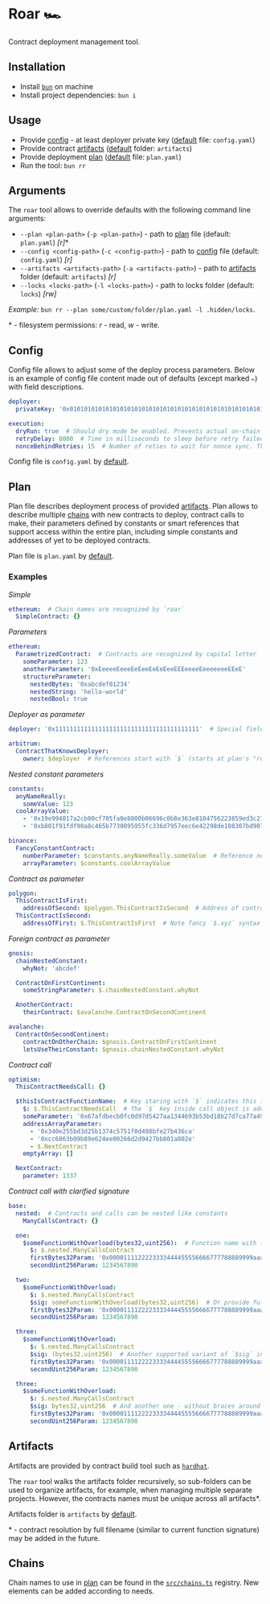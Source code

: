 # Roar 🏎️

Contract deployment management tool.

## Installation

- Install [`bun`](https://bun.sh) on machine
- Install project dependencies: `bun i`

## Usage

- Provide [config](#config) - at least deployer private key ([default](#arguments) file: `config.yaml`)
- Provide contract [artifacts](#artifacts) ([default](#arguments) folder: `artifacts`)
- Provide deployment [plan](#plan) ([default](#arguments) file: `plan.yaml`)
- Run the tool: `bun rr`

## Arguments

The `roar` tool allows to override defaults with the following command line arguments:

- `--plan <plan-path>` (`-p <plan-path>`) - path to [plan](#plan) file (default: `plan.yaml`) _[r]_*
- `--config <config-path>` (`-c <config-path>`) - path to [config](#config) file (default: `config.yaml`) _[r]_
- `--artifacts <artifacts-path>` (`-a <artifacts-path>`) - path to [artifacts](#artifacts) folder (default: `artifacts`)
  _[r]_
- `--locks <locks-path>` (`-l <locks-path>`) - path to locks folder (default: `locks`) _[rw]_

_Example:_ `bun rr --plan some/custom/folder/plan.yaml -l .hidden/locks`.

\* - filesystem permissions: _r_ - read, _w_ - write.

## Config

Config file allows to adjust some of the deploy process parameters. Below is an example of config file content
made out of defaults (except marked `✏`) with field descriptions.

```yaml
deployer:
  privateKey: '0x0101010101010101010101010101010101010101010101010101010101010101'  # Private key of deployer account ✏

execution:
  dryRun: true  # Should dry mode be enabled. Prevents actual on-chain transactions. Useful for debugging
  retryDelay: 8000  # Time in milliseconds to sleep before retry failed action execution
  nonceBehindRetries: 15  # Number of reties to wait for nonce sync. Then retreats to previous action
```

Config file is `config.yaml` by [default](#arguments).

## Plan

Plan file describes deployment process of provided [artifacts](#artifacts). Plan allows to describe multiple
[chains](#chain) with new contracts to deploy, contract calls to make, their parameters defined by constants or
smart references that support access within the entire plan, including simple constants and addresses of yet to be
deployed contracts.

Plan file is `plan.yaml` by [default](#arguments).

### Examples

_Simple_

```yaml
ethereum:  # Chain names are recognized by `roar`
  SimpleContract: {}
```

_Parameters_

```yaml
ethereum:
  ParametrizedContract:  # Contracts are recognized by capital letter
    someParameter: 123
    anotherParameter: '0xEeeeeEeeeEeEeeEeEeEeeEEEeeeeEeeeeeeeEEeE'
    structureParameter:
      nestedBytes: '0xabcdef01234'
      nestedString: 'hello-world'
      nestedBool: true
```

_Deployer as parameter_

```yaml
deployer: '0x1111111111111111111111111111111111111111'  # Special field - address is verified against config

arbitrum:
  ContractThatKnowsDeployer:
    owner: $deployer  # References start with `$` (starts at plan's "root")
```

_Nested constant parameters_

```yaml
constants:
  anyNameReally:
    someValue: 123
  coolArrayValue:
    - '0x19e994017a2cb00cf705fa0e8800b06696c0b8e363e8104756223859ed3c2124'
    - '0xb801f91fdf90a8c465b7730095955fc336d7957eec6e42298de108307bd9070f'

binance:
  FancyConstantContract:
    numberParameter: $constants.anyNameReally.someValue  # Reference nested keys are separated with `.`
    arrayParameter: $constants.coolArrayValue
```

_Contract as parameter_

```yaml
polygon:
  ThisContractIsFirst:
    addressOfSecond: $polygon.ThisContractIsSecond  # Address of contract that's yet to be deployed next
  ThisContractIsSecond:
    addressOfFirst: $.ThisContractIsFirst  # Note fancy `$.xyz` syntax - uses current chain (i.e. `$polygon.xyz`)
```

_Foreign contract as parameter_

```yaml
gnosis:
  chainNestedConstant:
    whyNot: 'abcdef'

  ContractOnFirstContinent:
    someStringParameter: $.chainNestedConstant.whyNot

  AnotherContract:
    theirContract: $avalanche.ContractOnSecondContinent

avalanche:
  ContractOnSecondContinent:
    contractOnOtherChain: $gnosis.ContractOnFirstContinent
    letsUseTheirConstant: $gnosis.chainNestedConstant.whyNot
```

_Contract call_

```yaml
optimism:
  ThisContractNeedsCall: {}

  $thisIsContractFunctionName:  # Key staring with `$` indicates this is a call to specified function name
    $: $.ThisContractNeedsCall  # The `$` key inside call object is address of target contract
    someParameter: '0x67afdbecb0fc0d97d5427aa1344693b53bd18b27d7ca77a491b4402c811bbf85'
    addressArrayParameter:
      - '0x340e255bd3d25b1374c5751f0d498bfe27b436ca'
      - '0xcc6863b09b89e624ee00266d2d9427bb801a802e'
      - $.NextContract
    emptyArray: []

  NextContract:
    parameter: 1337
```

_Contract call with clarified signature_

```yaml
base:
  nested:  # Contracts and calls can be nested like constants
    ManyCallsContract: {}

  one:
    $someFunctionWithOverload(bytes32,uint256):  # Function name with full signature can be used to resolve ambiguity
      $: $.nested.ManyCallsContract
      firstBytes32Param: '0x0000111122223333444455556666777788889999aaaabbbbccccddddeeeeffff'
      secondUint256Param: 1234567890

  two:
    $someFunctionWithOverload:
      $: $.nested.ManyCallsContract
      $sig: someFunctionWithOverload(bytes32,uint256)  # Or provide full signature under special `$sig` field
      firstBytes32Param: '0x0000111122223333444455556666777788889999aaaabbbbccccddddeeeeffff'
      secondUint256Param: 1234567890

  three:
    $someFunctionWithOverload:
      $: $.nested.ManyCallsContract
      $sig: (bytes32,uint256)  # Another supported variant of `$sig` instead of full signature
      firstBytes32Param: '0x0000111122223333444455556666777788889999aaaabbbbccccddddeeeeffff'
      secondUint256Param: 1234567890

  three:
    $someFunctionWithOverload:
      $: $.nested.ManyCallsContract
      $sig: bytes32,uint256  # And another one - without braces around parameters
      firstBytes32Param: '0x0000111122223333444455556666777788889999aaaabbbbccccddddeeeeffff'
      secondUint256Param: 1234567890
```

## Artifacts

Artifacts are provided by contract build tool such as [`hardhat`](https://hardhat.org).

The `roar` tool walks the artifacts folder recursively, so sub-folders can be used to organize artifacts, for example,
when managing multiple separate projects. However, the contracts names must be unique across all artifacts*.

Artifacts folder is `artifacts` by [default](#arguments).

\* - contract resolution by full filename (similar to current function signature) may be added in the future.

## Chains

Chain names to use in [plan](#plan) can be found in the [`src/chains.ts`](src/chains.ts) registry. New elements can be
added according to needs.
